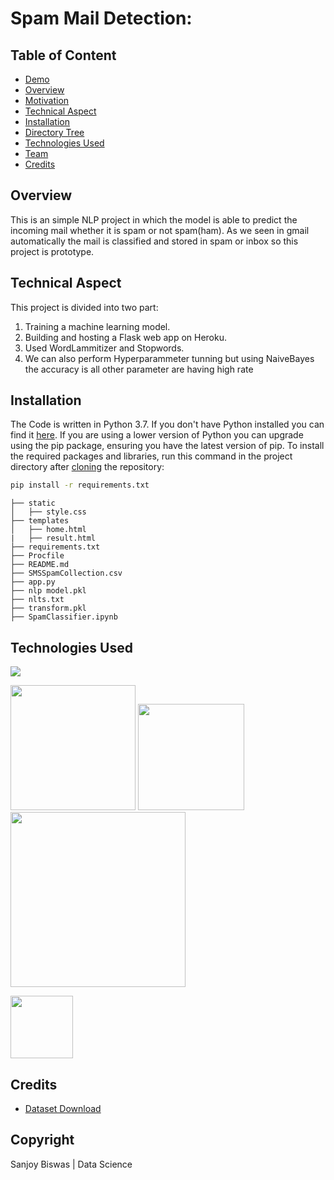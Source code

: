 # Spam Mail Detection:

## Table of Content

- [Demo](#demo)
- [Overview](#overview)
- [Motivation](#motivation)
- [Technical Aspect](#technical-aspect)
- [Installation](#installation)
- [Directory Tree](#directory-tree)
- [Technologies Used](#technologies-used)
- [Team](#team)
- [Credits](#credits)


## Overview

This is an simple NLP project in which the model is able to predict the incoming mail whether it is spam or not spam(ham). As we seen in gmail automatically the mail is classified and stored in spam or inbox so this project is prototype.

## Technical Aspect

This project is divided into two part:

1. Training a machine learning model.
2. Building and hosting a Flask web app on Heroku.
3. Used WordLammitizer and Stopwords.
4. We can also perform Hyperparammeter tunning but using NaiveBayes the accuracy is all other parameter are having high rate

## Installation

The Code is written in Python 3.7. If you don't have Python installed you can find it [here](https://www.python.org/downloads/). If you are using a lower version of Python you can upgrade using the pip package, ensuring you have the latest version of pip. To install the required packages and libraries, run this command in the project directory after [cloning](https://www.howtogeek.com/451360/how-to-clone-a-github-repository/) the repository:

```bash
pip install -r requirements.txt
```

```
├── static
│   ├── style.css
├── templates
│   ├── home.html
|   ├── result.html
├── requirements.txt
├── Procfile
├── README.md
├── SMSSpamCollection.csv
├── app.py
├── nlp model.pkl
├── nlts.txt
├── transform.pkl
├── SpamClassifier.ipynb
```

## Technologies Used

![](https://forthebadge.com/images/badges/made-with-python.svg)

[<img target="_blank" src="https://upload.wikimedia.org/wikipedia/commons/thumb/0/05/Scikit_learn_logo_small.svg/1200px-Scikit_learn_logo_small.svg.png" width=200>](https://scikit-learn.org/stable/) [<img target="_blank" src="https://flask.palletsprojects.com/en/1.1.x/_images/flask-logo.png" width=170>](https://flask.palletsprojects.com/en/1.1.x/) [<img target="_blank" src="https://number1.co.za/wp-content/uploads/2017/10/gunicorn_logo-300x85.png" width=280>](https://gunicorn.org)

 [<img target="_blank" src="https://openjsf.org/wp-content/uploads/sites/84/2019/10/jquery-logo-vertical_large_square.png" width=100>](https://jquery.com/)

                                              

## Credits

- [Dataset Download](https://archive.ics.uci.edu/ml/datasets/SMS+Spam+Collection)

## Copyright
Sanjoy Biswas | Data Science

